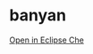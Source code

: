 # banyan

[Open in Eclipse Che](https://che.che.behindrootshell.dev/f?url=https://github.com/cristian-radu/banyan)
